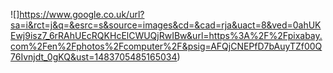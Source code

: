 ![]https://www.google.co.uk/url?sa=i&rct=j&q=&esrc=s&source=images&cd=&cad=rja&uact=8&ved=0ahUKEwj9isz7_6rRAhUEcRQKHcElCWUQjRwIBw&url=https%3A%2F%2Fpixabay.com%2Fen%2Fphotos%2Fcomputer%2F&psig=AFQjCNEPfD7bAuyTZf00Q76Ivnjdt_0gKQ&ust=1483705485165034)
